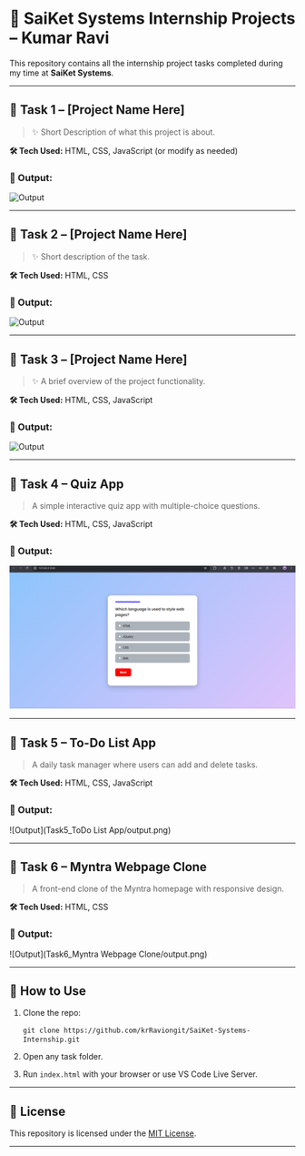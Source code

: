 # 🌟 SaiKet Systems Internship Projects – Kumar Ravi

This repository contains all the internship project tasks completed during my time at **SaiKet Systems**.

---

## 📁 Task 1 – \[Project Name Here]

> ✨ Short Description of what this project is about.

**🛠️ Tech Used:** HTML, CSS, JavaScript (or modify as needed)

### 📸 Output:
![Output](https://github.com/user-attachments/assets/432c409e-beea-43e8-a942-baa9b7dcb371)


---

## 📁 Task 2 – \[Project Name Here]

> ✨ Short description of the task.

**🛠️ Tech Used:** HTML, CSS

### 📸 Output:

![Output](https://github.com/user-attachments/assets/e382ba21-5cf4-4505-a07e-4c56c152d17b)


---

## 📁 Task 3 – \[Project Name Here]

> ✨ A brief overview of the project functionality.

**🛠️ Tech Used:** HTML, CSS, JavaScript

### 📸 Output:

![Output](Task3/output.png)

---

## 📁 Task 4 – Quiz App

> A simple interactive quiz app with multiple-choice questions.

**🛠️ Tech Used:** HTML, CSS, JavaScript

### 📸 Output:

![Output](Task4_QuizApp/output.png)

---

## 📁 Task 5 – To-Do List App

> A daily task manager where users can add and delete tasks.

**🛠️ Tech Used:** HTML, CSS, JavaScript

### 📸 Output:

!\[Output]\(Task5\_ToDo List App/output.png)

---

## 📁 Task 6 – Myntra Webpage Clone

> A front-end clone of the Myntra homepage with responsive design.

**🛠️ Tech Used:** HTML, CSS

### 📸 Output:

!\[Output]\(Task6\_Myntra Webpage Clone/output.png)

---

## 🚀 How to Use

1. Clone the repo:

   ```
   git clone https://github.com/krRaviongit/SaiKet-Systems-Internship.git
   ```
2. Open any task folder.
3. Run `index.html` with your browser or use VS Code Live Server.

---

## 📜 License

This repository is licensed under the [MIT License](LICENSE).

---



